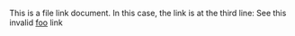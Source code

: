 This is a file link document.
In this case, the link is at the third line:
See this invalid [foo][valid-file] link

[valid-file]: ./valid-url-link.md#test